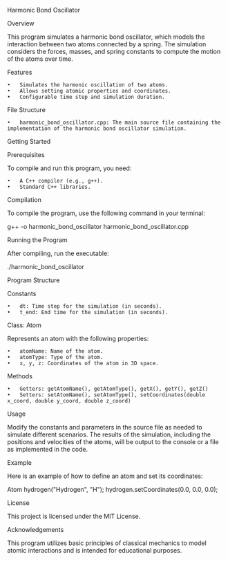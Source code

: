 Harmonic Bond Oscillator

Overview

This program simulates a harmonic bond oscillator, which models the interaction between two atoms connected by a spring. The simulation considers the forces, masses, and spring constants to compute the motion of the atoms over time.

Features

	•	Simulates the harmonic oscillation of two atoms.
	•	Allows setting atomic properties and coordinates.
	•	Configurable time step and simulation duration.

File Structure

	•	harmonic_bond_oscillator.cpp: The main source file containing the implementation of the harmonic bond oscillator simulation.

Getting Started

Prerequisites

To compile and run this program, you need:

	•	A C++ compiler (e.g., g++).
	•	Standard C++ libraries.

Compilation

To compile the program, use the following command in your terminal:

g++ -o harmonic_bond_oscillator harmonic_bond_oscillator.cpp

Running the Program

After compiling, run the executable:

./harmonic_bond_oscillator

Program Structure

Constants

	•	dt: Time step for the simulation (in seconds).
	•	t_end: End time for the simulation (in seconds).

Class: Atom

Represents an atom with the following properties:

	•	atomName: Name of the atom.
	•	atomType: Type of the atom.
	•	x, y, z: Coordinates of the atom in 3D space.

Methods

	•	Getters: getAtomName(), getAtomType(), getX(), getY(), getZ()
	•	Setters: setAtomName(), setAtomType(), setCoordinates(double x_coord, double y_coord, double z_coord)

Usage

Modify the constants and parameters in the source file as needed to simulate different scenarios. The results of the simulation, including the positions and velocities of the atoms, will be output to the console or a file as implemented in the code.

Example

Here is an example of how to define an atom and set its coordinates:

Atom hydrogen("Hydrogen", "H");
hydrogen.setCoordinates(0.0, 0.0, 0.0);

License

This project is licensed under the MIT License.

Acknowledgements

This program utilizes basic principles of classical mechanics to model atomic interactions and is intended for educational purposes.
